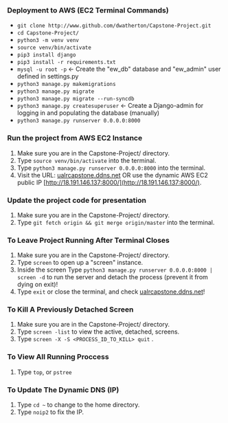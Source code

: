 ### Deployment to AWS (EC2 Terminal Commands)
* `git clone http://www.github.com/dwatherton/Capstone-Project.git`
* `cd Capstone-Project/`
* `python3 -m venv venv`
* `source venv/bin/activate`
* `pip3 install django`
* `pip3 install -r requirements.txt`
* `mysql -u root -p` <- Create the "ew_db" database and "ew_admin" user defined in settings.py
* `python3 manage.py makemigrations`
* `python3 manage.py migrate`
* `python3 manage.py migrate --run-syncdb`
* `python3 manage.py createsuperuser` <- Create a Django-admin for logging in and populating the database (manually)
* `python3 manage.py runserver 0.0.0.0:8000`

### Run the project from AWS EC2 Instance
1. Make sure you are in the Capstone-Project/ directory.
2. Type `source venv/bin/activate` into the terminal.
2. Type `python3 manage.py runserver 0.0.0.0:8000` into the terminal.
3. Visit the URL: [ualrcapstone.ddns.net](http://ualrcapstone.ddns.net:8000/) OR use the dynamic AWS EC2 public IP [http://18.191.146.137:8000/](http://18.191.146.137:8000/).

### Update the project code for presentation
1. Make sure you are in the Capstone-Project/ directory.
2. Type `git fetch origin && git merge origin/master` into the terminal.

### To Leave Project Running After Terminal Closes
1. Make sure you are in the Capstone-Project/ directory.
2. Type `screen` to open up a "screen" instance.
3. Inside the screen Type `python3 manage.py runserver 0.0.0.0:8000 | screen -d` to run the server and detach the process (prevent it from dying on exit)!
4. Type `exit` or close the terminal, and check [ualrcapstone.ddns.net](http://ualrcapstone.ddns.net:8000/)!

### To Kill A Previously Detached Screen
1. Make sure you are in the Capstone-Project/ directory.
2. Type `screen -list` to view the active, detached, screens.
3. Type `screen -X -S <PROCESS_ID_TO_KILL> quit` .

### To View All Running Proccess
1. Type `top`, or `pstree`

### To Update The Dynamic DNS (IP)
1. Type `cd ~` to change to the home directory.
2. Type `noip2` to fix the IP.